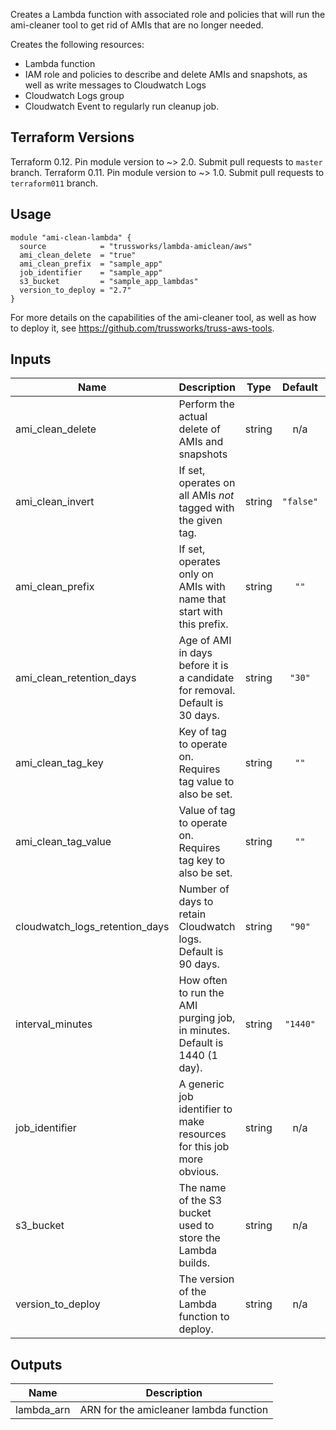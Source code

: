 Creates a Lambda function with associated role and policies that
will run the ami-cleaner tool to get rid of AMIs that are no longer
needed.

Creates the following resources:

* Lambda function
* IAM role and policies to describe and delete AMIs and snapshots,
  as well as write messages to Cloudwatch Logs
* Cloudwatch Logs group
* Cloudwatch Event to regularly run cleanup job.

## Terraform Versions

Terraform 0.12. Pin module version to ~> 2.0. Submit pull requests to `master` branch.
Terraform 0.11. Pin module version to ~> 1.0. Submit pull requests to `terraform011` branch.

## Usage

```hcl
module "ami-clean-lambda" {
  source            = "trussworks/lambda-amiclean/aws"
  ami_clean_delete  = "true"
  ami_clean_prefix  = "sample_app"
  job_identifier    = "sample_app"
  s3_bucket         = "sample_app_lambdas"
  version_to_deploy = "2.7"
}
```

For more details on the capabilities of the ami-cleaner tool, as well
as how to deploy it, see <https://github.com/trussworks/truss-aws-tools>.

## Inputs

| Name | Description | Type | Default | Required |
|------|-------------|:----:|:-----:|:-----:|
| ami\_clean\_delete | Perform the actual delete of AMIs and snapshots | string | n/a | yes |
| ami\_clean\_invert | If set, operates on all AMIs *not* tagged with the given tag. | string | `"false"` | no |
| ami\_clean\_prefix | If set, operates only on AMIs with name that start with this prefix. | string | `""` | no |
| ami\_clean\_retention\_days | Age of AMI in days before it is a candidate for removal. Default is 30 days. | string | `"30"` | no |
| ami\_clean\_tag\_key | Key of tag to operate on. Requires tag value to also be set. | string | `""` | no |
| ami\_clean\_tag\_value | Value of tag to operate on. Requires tag key to also be set. | string | `""` | no |
| cloudwatch\_logs\_retention\_days | Number of days to retain Cloudwatch logs. Default is 90 days. | string | `"90"` | no |
| interval\_minutes | How often to run the AMI purging job, in minutes. Default is 1440 (1 day). | string | `"1440"` | no |
| job\_identifier | A generic job identifier to make resources for this job more obvious. | string | n/a | yes |
| s3\_bucket | The name of the S3 bucket used to store the Lambda builds. | string | n/a | yes |
| version\_to\_deploy | The version of the Lambda function to deploy. | string | n/a | yes |

## Outputs

| Name | Description |
|------|-------------|
| lambda\_arn | ARN for the amicleaner lambda function |
